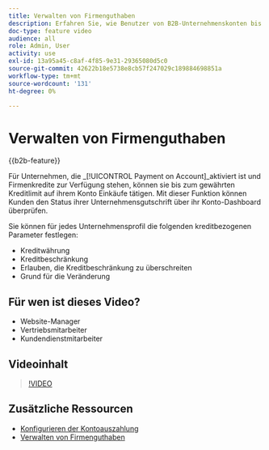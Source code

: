 ```yaml
---
title: Verwalten von Firmenguthaben
description: Erfahren Sie, wie Benutzer von B2B-Unternehmenskonten bis zum gewährten Kreditlimit auf ihrem Konto Einkäufe tätigen können.
doc-type: feature video
audience: all
role: Admin, User
activity: use
exl-id: 13a95a45-c8af-4f85-9e31-29365080d5c0
source-git-commit: 42622b18e5738e8cb57f247029c189884698851a
workflow-type: tm+mt
source-wordcount: '131'
ht-degree: 0%

---
```


# Verwalten von Firmenguthaben

{{b2b-feature}}

Für Unternehmen, die _[!UICONTROL Payment on Account]_aktiviert ist und Firmenkredite zur Verfügung stehen, können sie bis zum gewährten Kreditlimit auf ihrem Konto Einkäufe tätigen. Mit dieser Funktion können Kunden den Status ihrer Unternehmensgutschrift über ihr Konto-Dashboard überprüfen.

Sie können für jedes Unternehmensprofil die folgenden kreditbezogenen Parameter festlegen:

- Kreditwährung
- Kreditbeschränkung
- Erlauben, die Kreditbeschränkung zu überschreiten
- Grund für die Veränderung

## Für wen ist dieses Video?

- Website-Manager
- Vertriebsmitarbeiter
- Kundendienstmitarbeiter

## Videoinhalt

>[!VIDEO](https://video.tv.adobe.com/v/344445?quality=12&learn=on)

## Zusätzliche Ressourcen

- [Konfigurieren der Kontoauszahlung](https://experienceleague.adobe.com/docs/commerce-admin/b2b/enable-basic-features.html#configure-payment-on-account)
- [Verwalten von Firmenguthaben](https://experienceleague.adobe.com/docs/commerce-admin/b2b/companies/credit-company.html)
